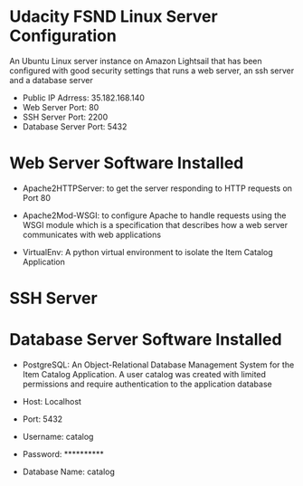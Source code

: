 # Udacity FSND Linux Server Configuration
An Ubuntu Linux server instance on Amazon Lightsail that has been configured with good security settings that runs a web server, an ssh server and a database server

- Public IP Adrress: 35.182.168.140
- Web Server Port: 80
- SSH Server Port: 2200
- Database Server Port: 5432

# Web Server Software Installed
 - Apache2HTTPServer: to get the server responding to HTTP requests on Port 80
 - Apache2Mod-WSGI: to configure Apache to handle requests using the WSGI module which is a specification that describes how a web server communicates with web applications
 
 - VirtualEnv: A python virtual environment to isolate the Item Catalog Application 
 
 # SSH Server 
 
 # Database Server Software Installed
 - PostgreSQL: An Object-Relational Database Management System for the Item Catalog Application. A user catalog was created with limited permissions and require authentication to the application database

- Host: Localhost
- Port: 5432
- Username: catalog
- Password: **********
- Database Name: catalog
